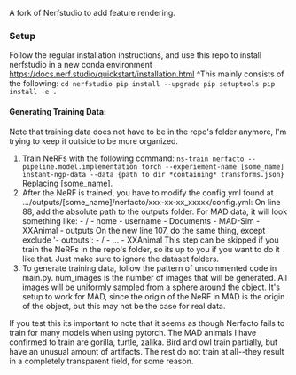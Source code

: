 A fork of Nerfstudio to add feature rendering.

### Setup
Follow the regular installation instructions, and use this repo to install nerfstudio
in a new conda environment https://docs.nerf.studio/quickstart/installation.html
    ^This mainly consists of the following:
    ```
    cd nerfstudio
    pip install --upgrade pip setuptools
    pip install -e .
    ```

#### Generating Training Data:
Note that training data does not have to be in the repo's folder anymore, I'm trying to keep it outside to be more organized.
1. Train NeRFs with the following command:
    `ns-train nerfacto --pipeline.model.implementation torch --experiement-name [some_name] instant-ngp-data --data {path to dir *containing* transforms.json}`
    Replacing [some_name].
2. After the NeRF is trained, you have to modify the config.yml found at .../outputs/[some_name]/nerfacto/xxx-xx-xx_xxxxx/config.yml:
    On line 88, add the absolute path to the outputs folder. For MAD data, it will look something like:
        - /
        - home
        - username
        - Documents
        - MAD-Sim
        - XXAnimal
        - outputs
    On the new line 107, do the same thing, except exclude '- outputs':
        - / 
        - ...
        - XXAnimal
This step can be skipped if you train the NeRFs in the repo's folder, so its up to you if you want to do it like that. Just make sure to ignore the dataset folders.
3. To generate training data, follow the pattern of uncommented code in main.py. num_images is the number of images that will be generated. All images will be uniformly sampled from a sphere around the object. It's setup to work for MAD, since the origin of the NeRF in MAD is the origin of the object, but this may not be the case for real data.

If you test this its important to note that it seems as though Nerfacto fails to train for many models when using pytorch. The MAD animals I have confirmed to train are gorilla, turtle, zalika. Bird and owl train partially, but have an unusual amount of artifacts. The rest do not train at all--they result in a completely transparent field, for some reason.
